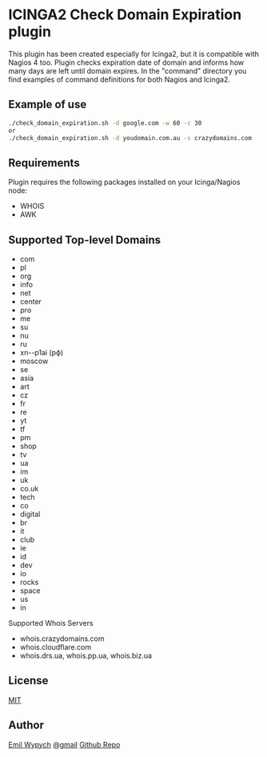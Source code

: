 ICINGA2 Check Domain Expiration plugin
======================================

This plugin has been created especially for Icinga2, but it is compatible with Nagios 4 too. Plugin checks expiration date of domain and informs how many days are left until domain expires. In the "command" directory you find examples of command definitions for both Nagios and Icinga2.

Example of use
--------------

```sh
./check_domain_expiration.sh -d google.com -w 60 -c 30
or
./check_domain_expiration.sh -d youdomain.com.au -s crazydomains.com
```

Requirements
------------

Plugin requires the following packages installed on your Icinga/Nagios node:

* WHOIS
* AWK

Supported Top-level Domains
----------------------------

* com
* pl
* org
* info
* net
* center
* pro
* me
* su
* nu
* ru
* xn--p1ai (рф)
* moscow
* se
* asia
* art
* cz
* fr
* re
* yt
* tf
* pm
* shop
* tv
* ua
* im
* uk
* co.uk
* tech
* co
* digital
* br
* it
* club
* ie
* id
* dev
* io
* rocks
* space
* us
* in

Supported Whois Servers

* whois.crazydomains.com
* whois.cloudflare.com
* whois.drs.ua, whois.pp.ua, whois.biz.ua

License
-------

[MIT](https://tldrlegal.com/license/mit-license)

Author
------

[Emil Wypych](https://emilwypych.com) [@gmail](mailto:wypychemil@gmail.com)
[Github Repo](https://github.com/ewypych/icinga-domain-expiration-plugin)

